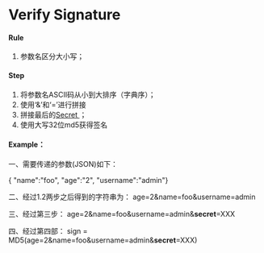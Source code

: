 # <a name='sign'>Verify Signature</a>

#### Rule

1. 参数名区分大小写；

#### Step

1. 将参数名ASCII码从小到大排序（字典序）；
2. 使用‘&’和‘=’进行拼接
3. 拼接最后的<a href='#secret '>Secret </a></a>；
4. 使用大写32位md5获得签名

#### Example：

一、需要传递的参数(JSON)如下：

{  "name":"foo", "age":"2", "username":"admin"}



二、经过1.2两步之后得到的字符串为： age=2&name=foo&username=admin

三、经过第三步： age=2&name=foo&username=admin&**secret**=XXX

四、经过第四部： sign = MD5(age=2&name=foo&username=admin&**secret**=XXX)

